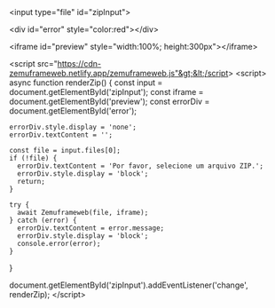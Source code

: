 <div>
  &lt;input type="file" id="zipInput"&gt;
  
&lt;div id="error" style="color:red"&gt;&lt;/div&gt;

&lt;iframe id="preview" style="width:100%; height:300px"&gt;&lt;/iframe&gt;

&lt;script src="https://cdn-zemuframeweb.netlify.app/zemuframeweb.js"&gt;&lt;/script&gt;
&lt;script&gt;
  async function renderZip() {
    const input = document.getElementById('zipInput');
    const iframe = document.getElementById('preview');
    const errorDiv = document.getElementById('error');

    errorDiv.style.display = 'none';
    errorDiv.textContent = '';

    const file = input.files[0];
    if (!file) {
      errorDiv.textContent = 'Por favor, selecione um arquivo ZIP.';
      errorDiv.style.display = 'block';
      return;
    }

    try {
      await Zemuframeweb(file, iframe);
    } catch (error) {
      errorDiv.textContent = error.message;
      errorDiv.style.display = 'block';
      console.error(error);
    }
  }

  document.getElementById('zipInput').addEventListener('change', renderZip);
&lt;/script&gt;</div>
